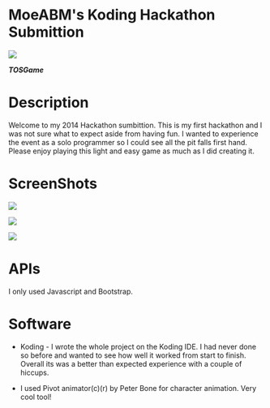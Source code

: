 MoeABM's Koding Hackathon Submittion
==========================================
![](https://d1zjcuqflbd5k.cloudfront.net/files/acc_326501/1bPch?response-content-disposition=inline;%20filename=bg.png&Expires=1418019391&Signature=PzvpAiTZRcSz3yf9Ju1M~xMTyPzgdDh0ykJy1KLkqWZu7-HvlDfKcv0unhk6XmMuhD6qk8BZIeYKiKFRRydcQjBtPqpMXs3sRwVMMvvd3-0OzkrKf2a8jrgBVCm~~7Utvb1LRrALvSoCVZig8V4op6I0IqXm4sQyIdFrnPRiBHI_&Key-Pair-Id=APKAJTEIOJM3LSMN33SA)

***TOSGame***

Description
============
Welcome to my 2014 Hackathon sumbittion. This is my first hackathon and I was not sure what to expect aside from having fun. I wanted to experience the event as a solo programmer so I could see all the pit falls first hand. Please enjoy playing this light and easy game as much as I did creating it. 

ScreenShots
=============
![](https://d1zjcuqflbd5k.cloudfront.net/files/acc_326501/1jNJ2?response-content-disposition=inline;%20filename=ss1.PNG&Expires=1418018298&Signature=YsodsQhJ73msoaVi~uPdjiFiqsxgPQThq0SAEH4V8J~-RaBsB-CObOBwtsF0-niAfYZKduRwjqHAdsG-76vfV5opqOKUccTvVhjP9~1VQXx1eKJfvyPsNGZ-nQjTrRmAkxXvhcOFiGPqA7WkQSvOd9ETy8ErqmZFoiZ927tyyOI_&Key-Pair-Id=APKAJTEIOJM3LSMN33SA)

![](https://d1zjcuqflbd5k.cloudfront.net/files/acc_326501/4NB7?response-content-disposition=inline;%20filename=ss2.PNG&Expires=1418018529&Signature=LoR4oBVJ1s4tGyAAAJUjKXqHRBQWqYJAPS4BzQeLAaGLyQwQdt4ypvS65CKt7Nyj0WdSXAwAcfyjH8LMdKT8zuGAbF9Nh87xT1AMQCtnvoen8ZpEbLhSzADrvBLEWhuALrI3RaST8dwo4JjEJstxQN3nTvxAkhCtzb53Rst31FI_&Key-Pair-Id=APKAJTEIOJM3LSMN33SA)

![](https://d1zjcuqflbd5k.cloudfront.net/files/acc_326501/1cBj9?response-content-disposition=inline;%20filename=ss3.PNG&Expires=1418018495&Signature=bUPMZ4W-OwcqYFJgWbR14jKQrMVDknubkBfMMgb9Q-Xp~vabVO0zGyURVCg8HrkhZpDbMcExe8qBDKOI-Vrs9xDIwmaD5M3B1-JR0SWC-p1feOwOdDb1OaGZYknsVgFc-kD2DOZ08mFC1TwocdQd~ub-MBa89-jEbFGqbmA3W-M_&Key-Pair-Id=APKAJTEIOJM3LSMN33SA)

APIs
===== 

I only used Javascript and Bootstrap. 

Software
========

- Koding - I wrote the whole project on the Koding IDE. I had never done so before and wanted to see how well it worked from start to finish. Overall its was a better than expected experience with a couple of hiccups. 

- I used Pivot animator(c)(r) by Peter Bone for character animation. Very cool tool!
